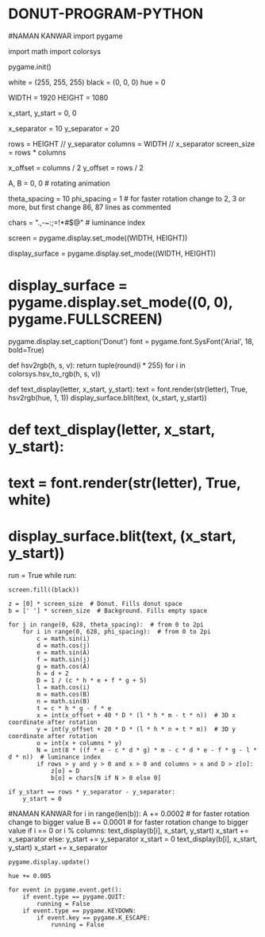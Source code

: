 # DONUT-PROGRAM-PYTHON
#NAMAN KANWAR
import pygame

import math
import colorsys

pygame.init()

white = (255, 255, 255)
black = (0, 0, 0)
hue = 0

WIDTH = 1920
HEIGHT = 1080

x_start, y_start = 0, 0

x_separator = 10
y_separator = 20

rows = HEIGHT // y_separator
columns = WIDTH // x_separator
screen_size = rows * columns

x_offset = columns / 2
y_offset = rows / 2

A, B = 0, 0  # rotating animation

theta_spacing = 10
phi_spacing = 1 # for faster rotation change to 2, 3 or more, but first change 86, 87 lines as commented

chars = ".,-~:;=!*#$@"  # luminance index

screen = pygame.display.set_mode((WIDTH, HEIGHT))

display_surface = pygame.display.set_mode((WIDTH, HEIGHT))
# display_surface = pygame.display.set_mode((0, 0), pygame.FULLSCREEN)
pygame.display.set_caption('Donut')
font = pygame.font.SysFont('Arial', 18, bold=True)

def hsv2rgb(h, s, v):
    return tuple(round(i * 255) for i in colorsys.hsv_to_rgb(h, s, v))


def text_display(letter, x_start, y_start):
    text = font.render(str(letter), True, hsv2rgb(hue, 1, 1))
    display_surface.blit(text, (x_start, y_start))

# def text_display(letter, x_start, y_start):
#     text = font.render(str(letter), True, white)
#     display_surface.blit(text, (x_start, y_start))


run = True
while run:

    screen.fill((black))

    z = [0] * screen_size  # Donut. Fills donut space
    b = [' '] * screen_size  # Background. Fills empty space

    for j in range(0, 628, theta_spacing):  # from 0 to 2pi
        for i in range(0, 628, phi_spacing):  # from 0 to 2pi
            c = math.sin(i)
            d = math.cos(j)
            e = math.sin(A)
            f = math.sin(j)
            g = math.cos(A)
            h = d + 2
            D = 1 / (c * h * e + f * g + 5)
            l = math.cos(i)
            m = math.cos(B)
            n = math.sin(B)
            t = c * h * g - f * e
            x = int(x_offset + 40 * D * (l * h * m - t * n))  # 3D x coordinate after rotation
            y = int(y_offset + 20 * D * (l * h * n + t * m))  # 3D y coordinate after rotation
            o = int(x + columns * y)  
            N = int(8 * ((f * e - c * d * g) * m - c * d * e - f * g - l * d * n))  # luminance index
            if rows > y and y > 0 and x > 0 and columns > x and D > z[o]:
                z[o] = D
                b[o] = chars[N if N > 0 else 0]

    if y_start == rows * y_separator - y_separator:
        y_start = 0
#NAMAN KANWAR
    for i in range(len(b)):
        A += 0.0002 # for faster rotation change to bigger value
        B += 0.0001 # for faster rotation change to bigger value
        if i == 0 or i % columns:
            text_display(b[i], x_start, y_start)
            x_start += x_separator
        else:
            y_start += y_separator
            x_start = 0
            text_display(b[i], x_start, y_start)
            x_start += x_separator


    pygame.display.update()

    hue += 0.005

    for event in pygame.event.get():
        if event.type == pygame.QUIT:
            running = False
        if event.type == pygame.KEYDOWN:
            if event.key == pygame.K_ESCAPE:
                running = False
